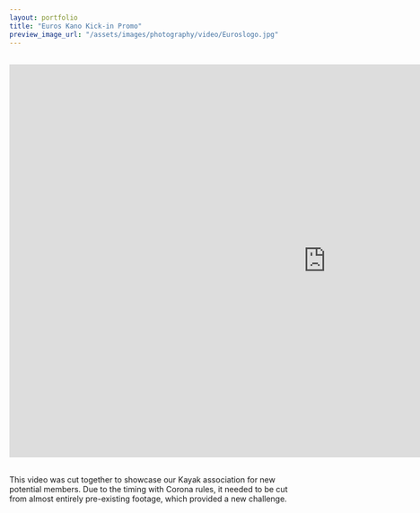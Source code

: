 ```yaml
---
layout: portfolio
title: "Euros Kano Kick-in Promo"
preview_image_url: "/assets/images/photography/video/Euroslogo.jpg"
---
```


<br/>

<iframe width="1127" height="700"
src="https://www.youtube.com/embed/2IklRQJyyZg"
frameborder="0"
allow="accelerometer; autoplay; encrypted-media; gyroscope; picture-in-picture"
allowfullscreen></iframe>


<br/>
<br/>

This video was cut together to showcase our Kayak association for new potential members. Due to the timing with Corona rules, it needed to be cut from almost entirely pre-existing footage, which provided a new challenge.
